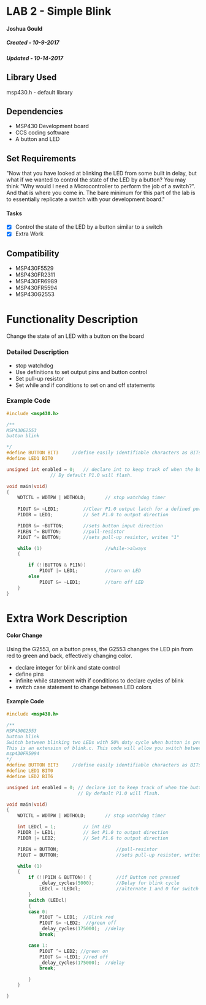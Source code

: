 # LAB 2 - Simple Blink
#### Joshua Gould
##### Created - 10-9-2017
##### Updated - 10-14-2017

## Library Used
msp430.h - default library

## Dependencies
* MSP430 Development board
* CCS coding software
* A button and LED

## Set Requirements
"Now that you have looked at blinking the LED from some built in delay, but what if we wanted to control the state of the LED by a button? You may think "Why would I need a Microcontroller to perform the job of a switch?". And that is where you come in. The bare minimum for this part of the lab is to essentially replicate a switch with your development board."

#### Tasks
* [x] Control the state of the LED by a button similar to a switch
* [x] Extra Work

## Compatibility
* MSP430F5529
* MSP430FR2311
* MSP430FR6989
* MSP430FR5594
* MSP430G2553

# Functionality Description
Change the state of an LED with a button on the board
### Detailed Description

* stop watchdog
* Use definitions to set output pins and button control
* Set pull-up resistor
* Set while and if conditions to set on and off statements

### Example Code
```C
#include <msp430.h>

/**
MSP430G2553
button blink

*/
#define BUTTON BIT3		//define easily identifiable characters as BITs
#define LED1 BIT0

unsigned int enabled = 0; 	// declare int to keep track of when the button was pressed
				// By default P1.0 will flash.

void main(void)
{
	WDTCTL = WDTPW | WDTHOLD;       // stop watchdog timer
	
	P1OUT &= ~LED1;			//Clear P1.0 output latch for a defined power-on state
	P1DIR = LED1;			// Set P1.0 to output direction

	P1DIR &= ~BUTTON;		//sets button input direction   
	P1REN ^= BUTTON;  		//pull-resistor
	P1OUT ^= BUTTON;  		//sets pull-up resistor, writes "1" 

	while (1)						//while->always
	{

		if (!(BUTTON & P1IN))
			P1OUT |= LED1;			//turn on LED
		else
			P1OUT &= ~LED1;			//turn off LED
	}
}

```

# Extra Work Description

#### Color Change
Using the G2553, on a button press, the G2553 changes the LED pin from red to green and back, effectively changing color.

* declare integer for blink and state control
* define pins
* infinite while statement with if conditions to declare cycles of blink
* switch case statement to change between LED colors

#### Example Code
```C
#include <msp430.h>

/**
MSP430G2553
button blink
Switch between blinking two LEDs with 50% duty cycle when button is pressed.
This is an extension of blink.c. This code will allow you switch between which LED is blinking by pressing a button.
msp430FR5994
*/
#define BUTTON BIT3		//define easily identifiable characters as BITs
#define LED1 BIT0
#define LED2 BIT6

unsigned int enabled = 0; // declare int to keep track of when the button was pressed
						  // By default P1.0 will flash.

void main(void)
{
	WDTCTL = WDTPW | WDTHOLD;       // stop watchdog timer

	int LEDcl = 1;			// int LED
	P1DIR |= LED1;			// Set P1.0 to output direction
	P1DIR |= LED2;			// Set P1.6 to output direction

	P1REN = BUTTON;						//pull-resistor
	P1OUT = BUTTON;						//sets pull-up resistor, writes "1" 

	while (1)
	{
		if (!(P1IN & BUTTON)) {			//if Button not pressed
			_delay_cycles(5000);		//Delay for blink cycle
			LEDcl = !LEDcl;				//alternate 1 and 0 for switch statement control
		}
		switch (LEDcl)
		{
		case 0:
			P1OUT ^= LED1;	//Blink red
			P1OUT &= ~LED2;  //green off
			_delay_cycles(175000);	//delay
			break;

		case 1:
			P1OUT ^= LED2; //green on
			P1OUT &= ~LED1; //red off
			_delay_cycles(175000);	//delay
			break;

		}
	}

}
```
